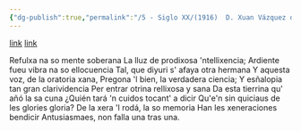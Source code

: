 ```yaml
---
{"dg-publish":true,"permalink":"/5 - Siglo XX/(1916)  D. Xuan Vázquez de Mella/","tags":["#Siglo_20","central","a1916","María_Teresa_Villaverde","escrito","Villaviciosa","poema"]}
---
```


[link](https://asturies.com/sites/default/files/escritores/maria_teresa_villaverde_tuxa_xuan_vazquez_de_mella.txt)
[link](https://lletresasturianes.alladixital.org/pdf/1386231819Lletres%20vieyes.pdf)

Refulxa na so mente soberana
La lluz de prodixosa 'ntellixencia;
Ardiente fueu vibra na so ellocuencia
Tal, que diyuri s' afaya otra hermana
Y aquesta voz, de la oratoria xana,
Pregona 'l bien, la verdadera ciencia;
Y esñalopia tan gran clarividencia
Per entrar otrina rellixosa y sana
Da esta tierrina qu' añó la sa cuna
¿Quién tará 'n cuidos tocant' a dicir
Qu'e'n sin quiciaus de les glories gloria?
De la xera 'l rodá, la so memoria
Han les xeneraciones bendicir
Antusiasmaes, non falla una tras una.